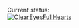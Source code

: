 Current status:  
[![ClearEyesFullHearts](https://circleci.com/gh/ClearEyesFullHearts/mft.svg?style=svg)](https://app.circleci.com/pipelines/github/ClearEyesFullHearts)
